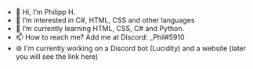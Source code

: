 - 👋 Hi, I’m Philipp H.
- 👀 I’m interested in C#, HTML, CSS and other languages 
- 🌱 I’m currently learning HTML, CSS, C# and Python.
- 📫 How to reach me? Add me at Discord: _Phil#5910
- ⚙️ I'm currently working on a Discord bot (Lucidity) and a website (later you will see the link here)
<!---
PhilXi/PhilXi is a ✨ special ✨ repository because its `README.md` (this file) appears on your GitHub profile.
You can click the Preview link to take a look at your changes.
--->
